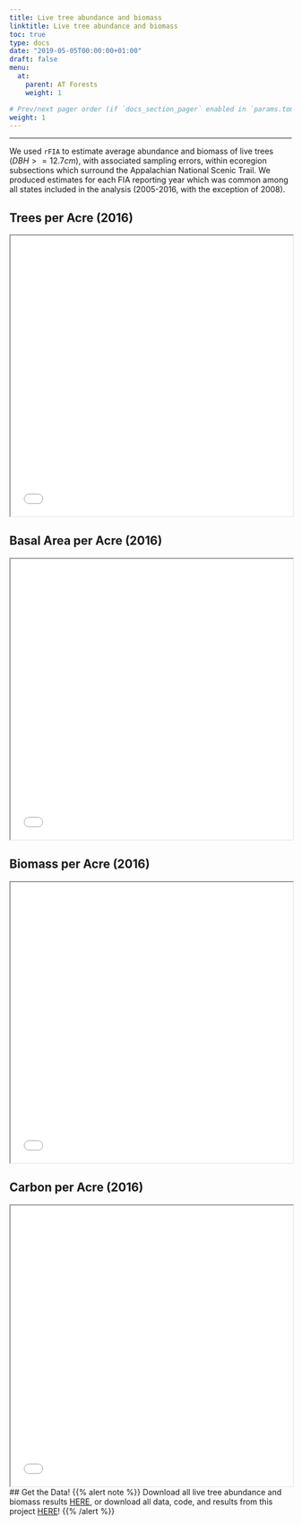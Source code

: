 ```yaml
---
title: Live tree abundance and biomass
linktitle: Live tree abundance and biomass
toc: true
type: docs
date: "2019-05-05T00:00:00+01:00"
draft: false
menu:
  at:
    parent: AT Forests
    weight: 1

# Prev/next pager order (if `docs_section_pager` enabled in `params.toml`)
weight: 1
---
```


___
We used `rFIA` to estimate average abundance and biomass of live trees ($DBH >= 12.7 cm$), with associated sampling errors, within ecoregion subsections which surround the Appalachian National Scenic Trail. We produced estimates for each FIA reporting year which was common among all states included in the analysis (2005-2016, with the exception of 2008).

## Trees per Acre (2016)
<iframe seamless src="/img/TPA.html" width="100%" height="500"></iframe>

## Basal Area per Acre (2016)
<iframe seamless src="/img/BAA.html" width="100%" height="500"></iframe>


## Biomass per Acre (2016)
<iframe seamless src="/img/BIO_AG_ACRE.html" width="100%" height="500"></iframe>


## Carbon per Acre (2016)
<iframe seamless src="/img/CARB_AG_ACRE.html" width="100%" height="500"></iframe>

<br> 
## Get the Data!  
{{% alert note %}}
Download all live tree abundance and biomass results <a href="/files/tpa_bio.zip" target="_blank">HERE</a>, or download all data, code, and results from this project <a href="/files/AT_Summary.zip" target="_blank">HERE</a>!
{{% /alert %}}
  